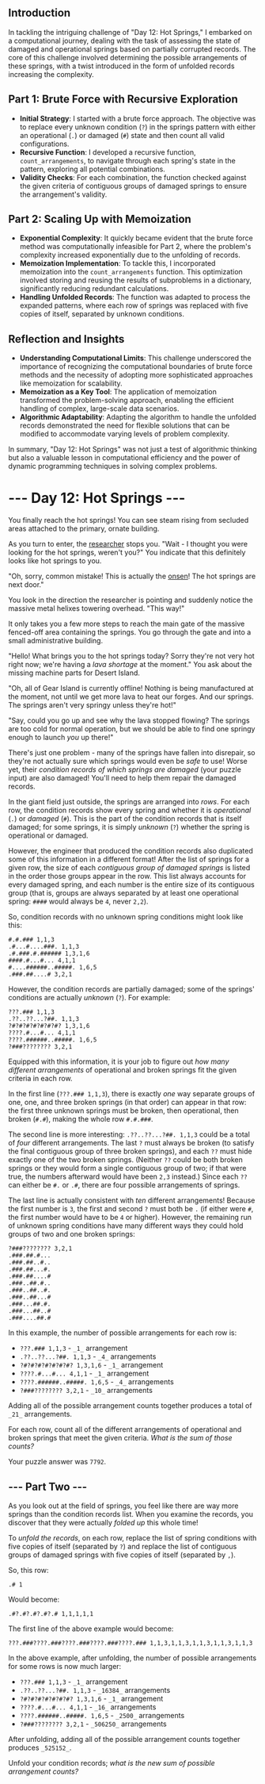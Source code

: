 
## Introduction

In tackling the intriguing challenge of "Day 12: Hot Springs," I embarked on a computational journey, dealing with the task of assessing the state of damaged and operational springs based on partially corrupted records. The core of this challenge involved determining the possible arrangements of these springs, with a twist introduced in the form of unfolded records increasing the complexity.

## Part 1: Brute Force with Recursive Exploration

-   **Initial Strategy**: I started with a brute force approach. The objective was to replace every unknown condition (`?`) in the springs pattern with either an operational (`.`) or damaged (`#`) state and then count all valid configurations.
-   **Recursive Function**: I developed a recursive function, `count_arrangements`, to navigate through each spring's state in the pattern, exploring all potential combinations.
-   **Validity Checks**: For each combination, the function checked against the given criteria of contiguous groups of damaged springs to ensure the arrangement's validity.

## Part 2: Scaling Up with Memoization

-   **Exponential Complexity**: It quickly became evident that the brute force method was computationally infeasible for Part 2, where the problem's complexity increased exponentially due to the unfolding of records.
-   **Memoization Implementation**: To tackle this, I incorporated memoization into the `count_arrangements` function. This optimization involved storing and reusing the results of subproblems in a dictionary, significantly reducing redundant calculations.
-   **Handling Unfolded Records**: The function was adapted to process the expanded patterns, where each row of springs was replaced with five copies of itself, separated by unknown conditions.

## Reflection and Insights

-   **Understanding Computational Limits**: This challenge underscored the importance of recognizing the computational boundaries of brute force methods and the necessity of adopting more sophisticated approaches like memoization for scalability.
-   **Memoization as a Key Tool**: The application of memoization transformed the problem-solving approach, enabling the efficient handling of complex, large-scale data scenarios.
-   **Algorithmic Adaptability**: Adapting the algorithm to handle the unfolded records demonstrated the need for flexible solutions that can be modified to accommodate varying levels of problem complexity.

In summary, "Day 12: Hot Springs" was not just a test of algorithmic thinking but also a valuable lesson in computational efficiency and the power of dynamic programming techniques in solving complex problems.

# --- Day 12: Hot Springs ---

You finally reach the hot springs! You can see steam rising from secluded areas attached to the primary, ornate building.

As you turn to enter, the  [researcher](https://adventofcode.com/2023/day/11)  stops you. "Wait - I thought you were looking for the hot springs, weren't you?" You indicate that this definitely looks like hot springs to you.

"Oh, sorry, common mistake! This is actually the  [onsen](https://en.wikipedia.org/wiki/Onsen)! The hot springs are next door."

You look in the direction the researcher is pointing and suddenly notice the  massive metal helixes  towering overhead. "This way!"

It only takes you a few more steps to reach the main gate of the massive fenced-off area containing the springs. You go through the gate and into a small administrative building.

"Hello! What brings you to the hot springs today? Sorry they're not very hot right now; we're having a  _lava shortage_  at the moment." You ask about the missing machine parts for Desert Island.

"Oh, all of Gear Island is currently offline! Nothing is being manufactured at the moment, not until we get more lava to heat our forges. And our springs. The springs aren't very springy unless they're hot!"

"Say, could you go up and see why the lava stopped flowing? The springs are too cold for normal operation, but we should be able to find one springy enough to launch  _you_  up there!"

There's just one problem - many of the springs have fallen into disrepair, so they're not actually sure which springs would even be  _safe_  to use! Worse yet, their  _condition records of which springs are damaged_  (your puzzle input) are also damaged! You'll need to help them repair the damaged records.

In the giant field just outside, the springs are arranged into  _rows_. For each row, the condition records show every spring and whether it is  _operational_  (`.`) or  _damaged_  (`#`). This is the part of the condition records that is itself damaged; for some springs, it is simply  _unknown_  (`?`) whether the spring is operational or damaged.

However, the engineer that produced the condition records also duplicated some of this information in a different format! After the list of springs for a given row, the size of each  _contiguous group of damaged springs_  is listed in the order those groups appear in the row. This list always accounts for every damaged spring, and each number is the entire size of its contiguous group (that is, groups are always separated by at least one operational spring:  `####`  would always be  `4`, never  `2,2`).

So, condition records with no unknown spring conditions might look like this:

```
#.#.### 1,1,3
.#...#....###. 1,1,3
.#.###.#.###### 1,3,1,6
####.#...#... 4,1,1
#....######..#####. 1,6,5
.###.##....# 3,2,1

```

However, the condition records are partially damaged; some of the springs' conditions are actually  _unknown_  (`?`). For example:

```
???.### 1,1,3
.??..??...?##. 1,1,3
?#?#?#?#?#?#?#? 1,3,1,6
????.#...#... 4,1,1
????.######..#####. 1,6,5
?###???????? 3,2,1

```

Equipped with this information, it is your job to figure out  _how many different arrangements_  of operational and broken springs fit the given criteria in each row.

In the first line (`???.### 1,1,3`), there is exactly  _one_  way separate groups of one, one, and three broken springs (in that order) can appear in that row: the first three unknown springs must be broken, then operational, then broken (`#.#`), making the whole row  `#.#.###`.

The second line is more interesting:  `.??..??...?##. 1,1,3`  could be a total of  _four_  different arrangements. The last  `?`  must always be broken (to satisfy the final contiguous group of three broken springs), and each  `??`  must hide exactly one of the two broken springs. (Neither  `??`  could be both broken springs or they would form a single contiguous group of two; if that were true, the numbers afterward would have been  `2,3`  instead.) Since each  `??`  can either be  `#.`  or  `.#`, there are four possible arrangements of springs.

The last line is actually consistent with  _ten_  different arrangements! Because the first number is  `3`, the first and second  `?`  must both be  `.`  (if either were  `#`, the first number would have to be  `4`  or higher). However, the remaining run of unknown spring conditions have many different ways they could hold groups of two and one broken springs:

```
?###???????? 3,2,1
.###.##.#...
.###.##..#..
.###.##...#.
.###.##....#
.###..##.#..
.###..##..#.
.###..##...#
.###...##.#.
.###...##..#
.###....##.#

```

In this example, the number of possible arrangements for each row is:

-   `???.### 1,1,3`  -  `_1_`  arrangement
-   `.??..??...?##. 1,1,3`  -  `_4_`  arrangements
-   `?#?#?#?#?#?#?#? 1,3,1,6`  -  `_1_`  arrangement
-   `????.#...#... 4,1,1`  -  `_1_`  arrangement
-   `????.######..#####. 1,6,5`  -  `_4_`  arrangements
-   `?###???????? 3,2,1`  -  `_10_`  arrangements

Adding all of the possible arrangement counts together produces a total of  `_21_`  arrangements.

For each row, count all of the different arrangements of operational and broken springs that meet the given criteria.  _What is the sum of those counts?_

Your puzzle answer was  `7792`.

## --- Part Two ---

As you look out at the field of springs, you feel like there are way more springs than the condition records list. When you examine the records, you discover that they were actually  _folded up_  this whole time!

To  _unfold the records_, on each row, replace the list of spring conditions with five copies of itself (separated by  `?`) and replace the list of contiguous groups of damaged springs with five copies of itself (separated by  `,`).

So, this row:

```
.# 1
```

Would become:

```
.#?.#?.#?.#?.# 1,1,1,1,1
```

The first line of the above example would become:

```
???.###????.###????.###????.###????.### 1,1,3,1,1,3,1,1,3,1,1,3,1,1,3
```

In the above example, after unfolding, the number of possible arrangements for some rows is now much larger:

-   `???.### 1,1,3`  -  `_1_`  arrangement
-   `.??..??...?##. 1,1,3`  -  `_16384_`  arrangements
-   `?#?#?#?#?#?#?#? 1,3,1,6`  -  `_1_`  arrangement
-   `????.#...#... 4,1,1`  -  `_16_`  arrangements
-   `????.######..#####. 1,6,5`  -  `_2500_`  arrangements
-   `?###???????? 3,2,1`  -  `_506250_`  arrangements

After unfolding, adding all of the possible arrangement counts together produces  `_525152_`.

Unfold your condition records;  _what is the new sum of possible arrangement counts?_